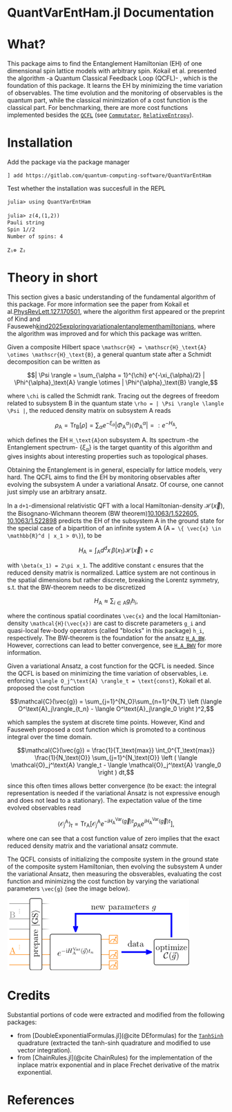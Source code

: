 # QuantVarEntHam.jl Documentation

# What? 

This package aims to find the Entanglement Hamiltonian (EH) of one dimensional spin lattice models with arbitrary spin. 
Kokail et al. presented the algorithm -a Quantum Classical Feedback Loop (QCFL)- , which is the foundation of this package.
It learns the EH by minimizing the time variation of observables. 
The time evolution and the monitoring of observables is the quantum part, while the classical minimization of a cost function is the classical part.
For benchmarking, there are more cost functions implemented besides the [`QCFL`](@ref) (see [`Commutator`](@ref), [`RelativeEntropy`](@ref)).


# Installation

Add the package via the package manager 
```
] add https://gitlab.com/quantum-computing-software/QuantVarEntHam
```
Test whether the installation was succesfull in the REPL
```jldoctest
julia> using QuantVarEntHam

julia> z(4,(1,2))
Pauli string
Spin 1//2
Number of spins: 4

Z₁⊗ Z₂
```
# Theory in short

This section gives a basic understanding of the fundamental algorithm of this package.
For more information see the paper from Kokail et al.[PhysRevLett.127.170501](@cite),
where the algorithm first appeared or the preprint of Kind and Fauseweh[kind2025exploringvariationalentanglementhamiltonians](@cite),
where the algorithm was improved and for which this package was written.

Given a composite Hilbert space ``\mathscr{H} = \mathscr{H}_\text{A} \otimes \mathscr{H}_\text{B}``, a general quantum state 
after a Schmidt decomposition can be written as 
```math 
| \Psi \rangle  = \sum_{\alpha = 1}^{\chi} e^{-\xi_{\alpha}/2} | \Phi^{\alpha}_\text{A} \rangle  \otimes | \Phi^{\alpha}_\text{B} \rangle,
```
where ``\chi`` is called the Schmidt rank.
Tracing out the degrees of freedom related to subsystem B in the quantum state 
``\rho = | \Psi \rangle \langle \Psi |``, 
the reduced density matrix on subsystem A reads 
```math 
    \rho_\text{A} = \text{Tr}_\text{B} \left [ \rho \right ] = \sum_{\alpha} e^{-\xi_{\alpha}} | \Phi_\text{A}^{\alpha} \rangle \langle  \Phi_\text{A}^{\alpha} | 
   =\mathrel{\mathop:} e^{-H_\text{A}},
``` 
which defines the EH ``H_\text{A}``on subsystem A.
Its spectrum -the Entanglement spectrum- $\{ \xi_{\alpha} \}$ is the target quantity of this algorithm and gives insights about interesting properties such as topological phases.

Obtaining the Entanglement is in general, especially for lattice models, very hard. 
The QCFL aims to find the EH by monitoring observables after evolving the subsystem A under a variational Ansatz.
Of course, one cannot just simply use an arbitrary ansatz.

In a ``d+1``-dimensional relativistic QFT with a local Hamiltonian-density $\mathcal{H}(\vec{x})$,
the Bisognano-Wichmann theorem (BW theorem)[10.1063/1.522605, 10.1063/1.522898](@cite) 
predicts the  EH of the subsystem A in the ground state for the special case of a bipartition of an infinite system A (A ``= \{ \vec{x} \in \mathbb{R}^d | x_1 > 0\}``),
to be
```math
    H_\text{A} = \int_\text{A} d^dx \, \beta(x_1) \mathcal{H}(\vec{x}) + c
```
with ``\beta(x_1) = 2\pi x_1``.
The additive constant `c` ensures that the reduced density matrix is normalized.
Lattice system are not continous in the spatial dimensions but rather discrete, breaking the Lorentz symmetry, s.t. that the BW-theorem needs to be discretized
```math
H_\text{A} \approx \sum_{i \in \text{A}} g_i h_i,
```
where the continous spatial coordinates ``\vec{x}`` and the local Hamiltonian-density ``\mathcal{H}(\vec{x})`` are cast to discrete parameters ``g_i``
and quasi-local few-body operators (called "blocks" in this package) ``h_i``, respectively.
The BW-theorem is the foundation for the ansatz [`H_A_BW`](@ref). 
However, corrections can lead to better convergence, see [`H_A_BWV`](@ref) for more information.

Given a variational Ansatz, a cost function for the QCFL is needed. 
Since the QCFL is based on minimizing the time variation of observables, i.e. enforcing ``\langle O_j^\text{A} \rangle_t = \text{const}``,
Kokail et al. proposed the cost function 
```math
\mathcal{C}(\vec{g}) = \sum_{j=1}^{N_O}\sum_{n=1}^{N_T} \left (\langle O^\text{A}_j\rangle_{t_n} - \langle O^\text{A}_j\rangle_0 \right )^2,
```
which samples the system at discrete time points.
However, Kind and Fauseweh proposed a cost function which is promoted to a continous integral over the time domain.
```math
\mathcal{C}(\vec{g}) = \frac{1}{T_\text{max}} \int_0^{T_\text{max}} \frac{1}{N_\text{O}} \sum_{j=1}^{N_\text{O}} \left ( \langle \mathcal{O}_j^\text{A} \rangle_t - \langle \mathcal{O}_j^\text{A} \rangle_0 \right ) dt,
```
since this often times allows better convergence (to be exact: the integral representation is needed if the variational Ansatz is not expressive enough and does not lead to a stationary).
The expectation value of the time evolved observables read 
```math 
\langle \mathcal{O}_j^\text{A} \rangle_t =  \text{Tr}_{\text{A}} \left [ \mathcal{O}_j^\text{A} e^{- i H_\text{A}^\text{Var}(\vec{g})t} \rho_\text{A}  e^{i H_\text{A}^\text{Var}(\vec{g})t} \right ],
```
where one can see that a cost function value of zero implies that the exact reduced density matrix and the variational ansatz commute. 

The QCFL consists of initializing the composite system in the ground state of the composite system Hamiltonian, then evolving the subsystem A 
under the variational Ansatz, then measuring the obsverables, evaluating the cost function 
and minimizing the cost function by varying the variational parameters ``\vec{g}`` (see the image below).

![Quantum Classical Feedback Loop](images/circuit.png)

# Credits
 
Substantial portions of code were extracted and modified from the following packages:
- from [DoubleExponentialFormulas.jl](@cite DEformulas) for the [`TanhSinh`](@ref) quadrature (extracted the tanh-sinh quadrature and modified to use vector integration).
- from [ChainRules.jl](@cite ChainRules) for the implementation of the inplace matrix exponential and in place Frechet derivative of the matrix exponential.

# References
```@bibliography
```